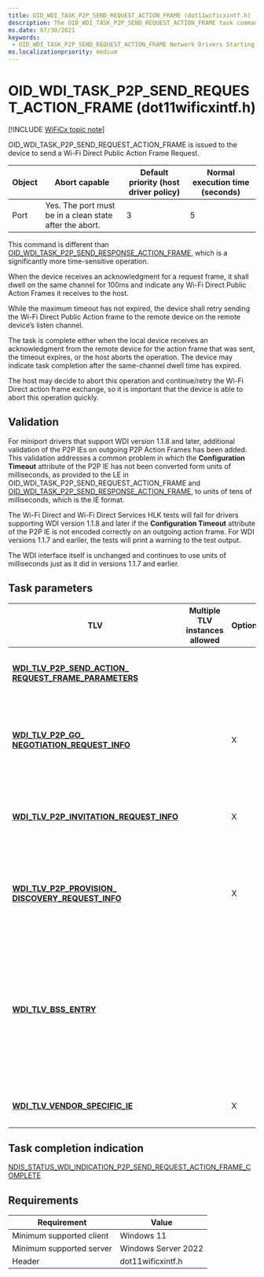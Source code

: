 ```yaml
---
title: OID_WDI_TASK_P2P_SEND_REQUEST_ACTION_FRAME (dot11wificxintf.h)
description: The OID_WDI_TASK_P2P_SEND_REQUEST_ACTION_FRAME task command is issued to the device to send a Wi-Fi Direct Public Action Frame Request.
ms.date: 07/30/2021
keywords:
 - OID_WDI_TASK_P2P_SEND_REQUEST_ACTION_FRAME Network Drivers Starting with Windows Vista
ms.localizationpriority: medium
---
```


# OID\_WDI\_TASK\_P2P\_SEND\_REQUEST\_ACTION\_FRAME (dot11wificxintf.h)

[!INCLUDE [WiFiCx topic note](../includes/wificx-version-warning.md)]


OID\_WDI\_TASK\_P2P\_SEND\_REQUEST\_ACTION\_FRAME is issued to the device to send a Wi-Fi Direct Public Action Frame Request.

| Object | Abort capable                                           | Default priority (host driver policy) | Normal execution time (seconds) |
|--------|---------------------------------------------------------|---------------------------------------|---------------------------------|
| Port   | Yes. The port must be in a clean state after the abort. | 3                                     | 5                               |

 

This command is different than [OID\_WDI\_TASK\_P2P\_SEND\_RESPONSE\_ACTION\_FRAME](oid-wdi-task-p2p-send-response-action-frame.md), which is a significantly more time-sensitive operation.

When the device receives an acknowledgment for a request frame, it shall dwell on the same channel for 100ms and indicate any Wi-Fi Direct Public Action Frames it receives to the host.

While the maximum timeout has not expired, the device shall retry sending the Wi-Fi Direct Public Action frame to the remote device on the remote device’s listen channel.

The task is complete either when the local device receives an acknowledgment from the remote device for the action frame that was sent, the timeout expires, or the host aborts the operation. The device may indicate task completion after the same-channel dwell time has expired.

The host may decide to abort this operation and continue/retry the Wi-Fi Direct action frame exchange, so it is important that the device is able to abort this operation quickly.

## Validation

For miniport drivers that support WDI version 1.1.8 and later, additional validation of the P2P IEs on outgoing P2P Action Frames has been added. This validation addresses a common problem in which the **Configuration Timeout** attribute of the P2P IE has not been converted form units of milliseconds, as provided to the LE in OID_WDI_TASK_P2P_SEND_REQUEST_ACTION_FRAME and [OID_WDI_TASK_P2P_SEND_RESPONSE_ACTION_FRAME](oid-wdi-task-p2p-send-response-action-frame.md), to units of tens of milliseconds, which is the IE format.

The Wi-Fi Direct and Wi-Fi Direct Services HLK tests will fail for drivers supporting WDI version 1.1.8 and later if the **Configuration Timeout** attribute of the P2P IE is not encoded correctly on an outgoing action frame. For WDI versions 1.1.7 and earlier, the tests will print a warning to the test output.

The WDI interface itself is unchanged and continues to use units of milliseconds just as it did in versions 1.1.7 and earlier.

## Task parameters

|TLV|Multiple TLV instances allowed|Optional|Description|
|--- |--- |--- |--- |
|[**WDI_TLV_P2P_SEND_ACTION_ REQUEST_FRAME_PARAMETERS**](wdi-tlv-p2p-send-action-request-frame-parameters.md)|||Parameters such as action frame type, device address of target peer adapter, and dialog token.|
|[**WDI_TLV_P2P_GO_ NEGOTIATION_REQUEST_INFO**](wdi-tlv-p2p-go-negotiation-request-info.md)||X|GO Negotiation Request Parameters. THe port shall only examine this structure if wfdRequestFrameType is a GO Negotiation request.|
|[**WDI_TLV_P2P_INVITATION_REQUEST_INFO**](wdi-tlv-p2p-invitation-request-info.md)||X|Invitation Request Parameters. The port shall only examine this structure if wfdRequestFrameType is an Invitation request.|
|[**WDI_TLV_P2P_PROVISION_ DISCOVERY_REQUEST_INFO**](wdi-tlv-p2p-provision-discovery-request-info.md)||X|Provision Discovery Request Parameters. The port shall only examine this structure if wfdRequestFrameType is an Provision Discovery request.|
|[**WDI_TLV_BSS_ENTRY**](wdi-tlv-bss-entry.md)|||The device discovery entry as returned by the Wi-Fi Direct Discovery task from the port. This is provided so the port does not need to remember its discovery database in order to send Wi-Fi Direct Action Frame Requests to remote Wi-Fi Direct devices without requiring a discovery.|
|[**WDI_TLV_VENDOR_SPECIFIC_IE**](wdi-tlv-vendor-specific-ie.md)||X|One or more IEs that must be included in the frame sent by the port.|

 

## Task completion indication


[NDIS\_STATUS\_WDI\_INDICATION\_P2P\_SEND\_REQUEST\_ACTION\_FRAME\_COMPLETE](ndis-status-wdi-indication-p2p-send-request-action-frame-complete.md)

## Requirements

|Requirement|Value|
|--- |--- |
|Minimum supported client|Windows 11|
|Minimum supported server|Windows Server 2022|
|Header|dot11wificxintf.h|

